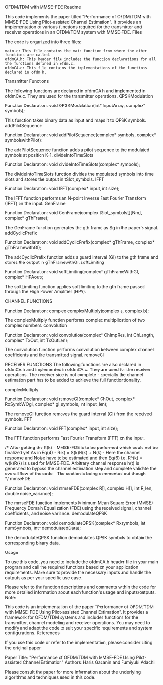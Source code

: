 OFDM/TDM with MMSE-FDE Readme

This code implements the paper titled "Performance of OFDM/TDM with MMSE-FDE Using Pilot-assisted Channel Estimation". It provides an implementation of various functions required for the transmitter and receiver operations in an OFDM/TDM system with MMSE-FDE.
Files

The code is organized into three files:

    main.c: This file contains the main function from where the other functions are called.
    ofdmCA.h: This header file includes the function declarations for all the functions defined in ofdm.c.
    ofdmCA.c: This file contains the implementations of the functions declared in ofdm.h.

Transmitter Functions

The following functions are declared in ofdmCA.h and implemented in ofdmCA.c. They are used for the transmitter operations.
QPSKModulation

Function Declaration:
void QPSKModulation(int* InputArray, complex* symbols);

This function takes binary data as input and maps it to QPSK symbols.
addPilotSequence

Function Declaration:
void addPilotSequence(complex* symbols, complex* symbolswithPilot);

The addPilotSequence function adds a pilot sequence to the modulated symbols at position K-1.
divideIntoTimeSlots

Function Declaration:
void divideIntoTimeSlots(complex* symbols);

The divideIntoTimeSlots function divides the modulated symbols into time slots and stores the output in tSlot_symbols.
IFFT

Function Declaration:
void IFFT(complex* input, int size);

The IFFT function performs an N-point Inverse Fast Fourier Transform (IFFT) on the input.
GenFrame

Function Declaration:
void GenFrame(complex tSlot_symbols[][Nm], complex* gThFrame);

The GenFrame function generates the gth frame as Sg in the paper's signal.
addCyclicPrefix

Function Declaration:
void addCyclicPrefix(complex* gThFrame, complex* gThFramewithGI);

The addCyclicPrefix function adds a guard interval (GI) to the gth frame and stores the output in gThFramewithGI.
softLimiting

Function Declaration:
void softLimiting(complex* gThFrameWithGI, complex* HPAout);

The softLimiting function applies soft limiting to the gth frame passed through the High Power Amplifier (HPA).

CHANNEL FUNCTIONS

Function Declaration:
complex complexMultiply(complex a, complex b);

The complexMultiply function performs complex multiplication of two complex numbers.
convolution

Function Declaration:
void convolution(complex* ChImpRes, int ChLength, complex* TxOut, int TxOutLen);

The convolution function performs convolution between complex channel coefficients and the transmitted signal.
removeGI



RECEIVER FUNCTIONS
The following functions are also declared in ofdmCA.h and implemented in ofdmCA.c. They are used for the receiver operations. The receiver side is not complete - specially the channel estimation part has to be added to achieve the full functiontionality.   

complexMultiply


Function Declaration:
void removeGI(complex* ChOut, complex* RxSymbWOgi, complex* gi_symbols, int input_len);

The removeGI function removes the guard interval (GI) from the received symbols.
FFT

Function Declaration:
void FFT(complex* input, int size);

The FFT function performs Fast Fourier Transform (FFT) on the input.


/* After getting the R(k) - MMSE-FDE is to be performed which could not be finalized yet
    As in Eq(4) - R(k) = S(k)H(k) + N(k) - Here the channel response and Noise have to be estimated 
    and then Eq(6) i.e. R^(k) = w(k)R(k) is used for MMSE-FDE. 
    Arbitrary channel response h(t) is generated to bypass the channel estimation step and complete
    validate the overall flow of the code  - The section is being commented out though   
    */ 
mmseFDE

Function Declaration:
void mmseFDE(complex R[], complex H[], int R_len, double noise_variance);

The mmseFDE function implements Minimum Mean Square Error (MMSE) Frequency Domain Equalization (FDE) using the received signal, channel coefficients, and noise variance.
demodulateQPSK

Function Declaration:
void demodulateQPSK(complex* Rxsymbols, int numSymbols, int* demodulatedData);

The demodulateQPSK function demodulates QPSK symbols to obtain the corresponding binary data.

Usage

To use this code, you need to include the ofdmCA.h header file in your main program and call the required functions based on your application requirements. Make sure to provide the necessary inputs and handle the outputs as per your specific use case.

Please refer to the function descriptions and comments within the code for more detailed information about each function's usage and inputs/outputs.
Note:

This code is an implementation of the paper "Performance of OFDM/TDM with MMSE-FDE Using Pilot-assisted Channel Estimation". It provides a framework for OFDM/TDM systems and includes functions for the transmitter, channel modeling and receiver operations. You may need to modify and adapt the code to suit your specific requirements and system configurations.
References

If you use this code or refer to the implementation, please consider citing the original paper:

Paper Title: "Performance of OFDM/TDM with MMSE-FDE Using Pilot-assisted Channel Estimation"
Authors: Haris Gacanin and Fumiyuki Adachi


Please consult the paper for more information about the underlying algorithms and techniques used in this code.